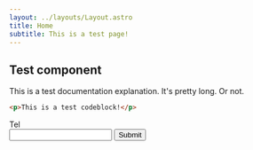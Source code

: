 ```yaml
---
layout: ../layouts/Layout.astro
title: Home
subtitle: This is a test page!
---
```


## Test component

This is a test documentation explanation. It's pretty long. Or not.

```html
<p>This is a test codeblock!</p>
```

<form>
    <label>
        <div>Tel</div>
        <input
            type="tel"
            name="tel"
            mask="(999) 999-9999"
            required
        />
    </label>
    <button type="submit">Submit</button>
</form>

<script>
    const { Form, Textbox } = window.mnmo;

    const form = new Form('form', {
        async onSubmit(form) {
            console.log(form);
        }
    })

    form.append(
        new Textbox('[name=tel]')
    )
</script>
